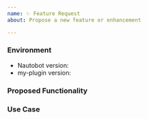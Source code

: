```yaml
---
name: ✨ Feature Request
about: Propose a new feature or enhancement

---
```


### Environment
* Nautobot version:  <!-- Example: 1.2.0 -->
* my-plugin version:  <!-- Example: 0.1.0 -->

<!--
    Describe in detail the new functionality you are proposing.
-->
### Proposed Functionality

<!--
    Convey an example use case for your proposed feature. Write from the
    perspective of a user who would benefit from the proposed
    functionality and describe how.
--->
### Use Case


